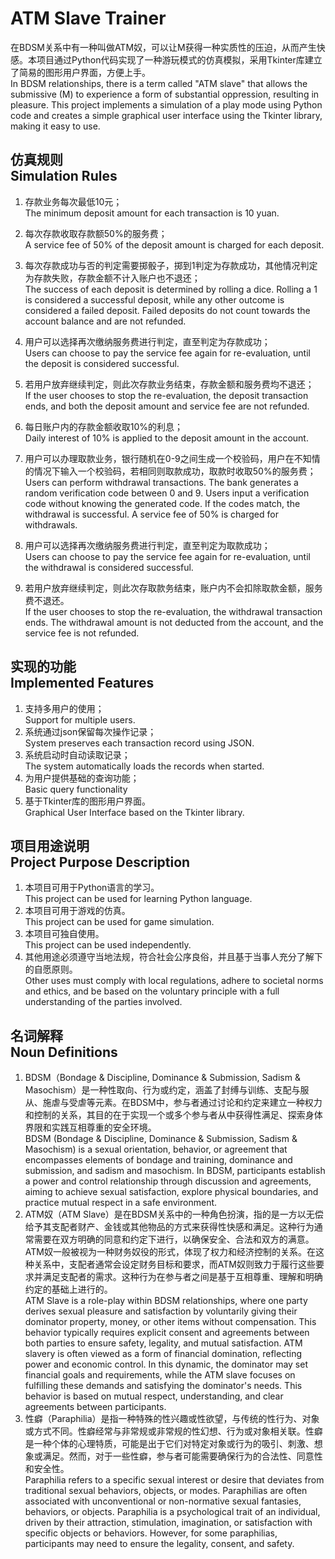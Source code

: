 # ATM Slave Trainer

在BDSM关系中有一种叫做ATM奴，可以让M获得一种实质性的压迫，从而产生快感。本项目通过Python代码实现了一种游玩模式的仿真模拟，采用Tkinter库建立了简易的图形用户界面，方便上手。\
In BDSM relationships, there is a term called "ATM slave" that allows the submissive (M) to experience a form of
substantial oppression, resulting in pleasure. This project implements a simulation of a play mode using Python code and
creates a simple graphical user interface using the Tkinter library, making it easy to use.

## 仿真规则</br>Simulation Rules

1. 存款业务每次最低10元；</br>The minimum deposit amount for each transaction is 10 yuan.
1. 每次存款收取存款额50%的服务费；</br>A service fee of 50% of the deposit amount is charged for each deposit.
1. 每次存款成功与否的判定需要掷骰子，掷到1判定为存款成功，其他情况判定为存款失败，存款金额不计入账户也不退还；</br>The
   success of each deposit is determined by rolling a dice. Rolling a 1 is considered a successful deposit, while any
   other outcome is considered a failed deposit. Failed deposits do not count towards the account balance and are not
   refunded.

1. 用户可以选择再次缴纳服务费进行判定，直至判定为存款成功；</br>Users can choose to pay the service fee again for
   re-evaluation, until the deposit is considered successful.

1. 若用户放弃继续判定，则此次存款业务结束，存款金额和服务费均不退还；</br>If the user chooses to stop the re-evaluation,
   the deposit transaction ends, and both the deposit amount and service fee are not refunded.

1. 每日账户内的存款金额收取10%的利息；</br>Daily interest of 10% is applied to the deposit amount in the account.

1. 用户可以办理取款业务，银行随机在0-9之间生成一个校验码，用户在不知情的情况下输入一个校验码，若相同则取款成功，取款时收取50%的服务费；</br>
Users can perform withdrawal transactions. The bank generates a random verification code between 0 and 9. Users input a
verification code without knowing the generated code. If the codes match, the withdrawal is successful. A service fee of
50% is charged for withdrawals.

1. 用户可以选择再次缴纳服务费进行判定，直至判定为取款成功；</br>Users can choose to pay the service fee again for
   re-evaluation, until the withdrawal is considered successful.

1. 若用户放弃继续判定，则此次存取款务结束，账户内不会扣除取款金额，服务费不退还。</br>If the user chooses to stop the
   re-evaluation, the withdrawal transaction ends. The withdrawal amount is not deducted from the account, and the
   service fee is not refunded.

## 实现的功能</br>Implemented Features

1. 支持多用户的使用；</br>Support for multiple users.
1. 系统通过json保留每次操作记录；</br>System preserves each transaction record using JSON.
1. 系统启动时自动读取记录；</br>The system automatically loads the records when started.
1. 为用户提供基础的查询功能；</br>Basic query functionality
2. 基于Tkinter库的图形用户界面。</br>Graphical User Interface based on the Tkinter library.

## 项目用途说明</br>Project Purpose Description

1. 本项目可用于Python语言的学习。</br>This project can be used for learning Python language.
2. 本项目可用于游戏的仿真。</br>This project can be used for game simulation.
3. 本项目可独自使用。</br>This project can be used independently.
4. 其他用途必须遵守当地法规，符合社会公序良俗，并且基于当事人充分了解下的自愿原则。</br>Other uses must comply with local
   regulations, adhere to societal norms and ethics, and be based on the voluntary principle with a full understanding
   of the parties involved.

## 名词解释</br>Noun Definitions

1. BDSM（Bondage & Discipline, Dominance & Submission, Sadism &
   Masochism）是一种性取向、行为或约定，涵盖了封缚与训练、支配与服从、施虐与受虐等元素。在BDSM中，参与者通过讨论和约定来建立一种权力和控制的关系，其目的在于实现一个或多个参与者从中获得性满足、探索身体界限和实践互相尊重的安全环境。
   </br>BDSM (Bondage & Discipline, Dominance & Submission, Sadism & Masochism) is a sexual orientation, behavior, or
   agreement that encompasses elements of bondage and training, dominance and submission, and sadism and masochism. In
   BDSM, participants establish a power and control relationship through discussion and agreements, aiming to achieve
   sexual satisfaction, explore physical boundaries, and practice mutual respect in a safe environment.
2. ATM奴（ATM
   Slave）是在BDSM关系中的一种角色扮演，指的是一方以无偿给予其支配者财产、金钱或其他物品的方式来获得性快感和满足。这种行为通常需要在双方明确的同意和约定下进行，以确保安全、合法和双方的满意。ATM奴一般被视为一种财务奴役的形式，体现了权力和经济控制的关系。在这种关系中，支配者通常会设定财务目标和要求，而ATM奴则致力于履行这些要求并满足支配者的需求。这种行为在参与者之间是基于互相尊重、理解和明确约定的基础上进行的。
   </br>ATM Slave is a role-play within BDSM relationships, where one party derives sexual pleasure and satisfaction by
   voluntarily giving their dominator property, money, or other items without compensation. This behavior typically
   requires explicit consent and agreements between both parties to ensure safety, legality, and mutual satisfaction.
   ATM slavery is often viewed as a form of financial domination, reflecting power and economic control. In this
   dynamic, the dominator may set financial goals and requirements, while the ATM slave focuses on fulfilling these
   demands and satisfying the dominator's needs. This behavior is based on mutual respect, understanding, and clear
   agreements between participants.
3. 性癖（Paraphilia）是指一种特殊的性兴趣或性欲望，与传统的性行为、对象或方式不同。性癖经常与非常规或非常规的性幻想、行为或对象相关联。性癖是一种个体的心理特质，可能是出于它们对特定对象或行为的吸引、刺激、想象或满足。然而，对于一些性癖，参与者可能需要确保行为的合法性、同意性和安全性。
</br>Paraphilia refers to a specific sexual interest or desire that deviates from traditional sexual behaviors, objects,
or modes. Paraphilias are often associated with unconventional or non-normative sexual fantasies, behaviors, or objects.
Paraphilia is a psychological trait of an individual, driven by their attraction, stimulation, imagination, or
satisfaction with specific objects or behaviors. However, for some paraphilias, participants may need to ensure the
legality, consent, and safety.





